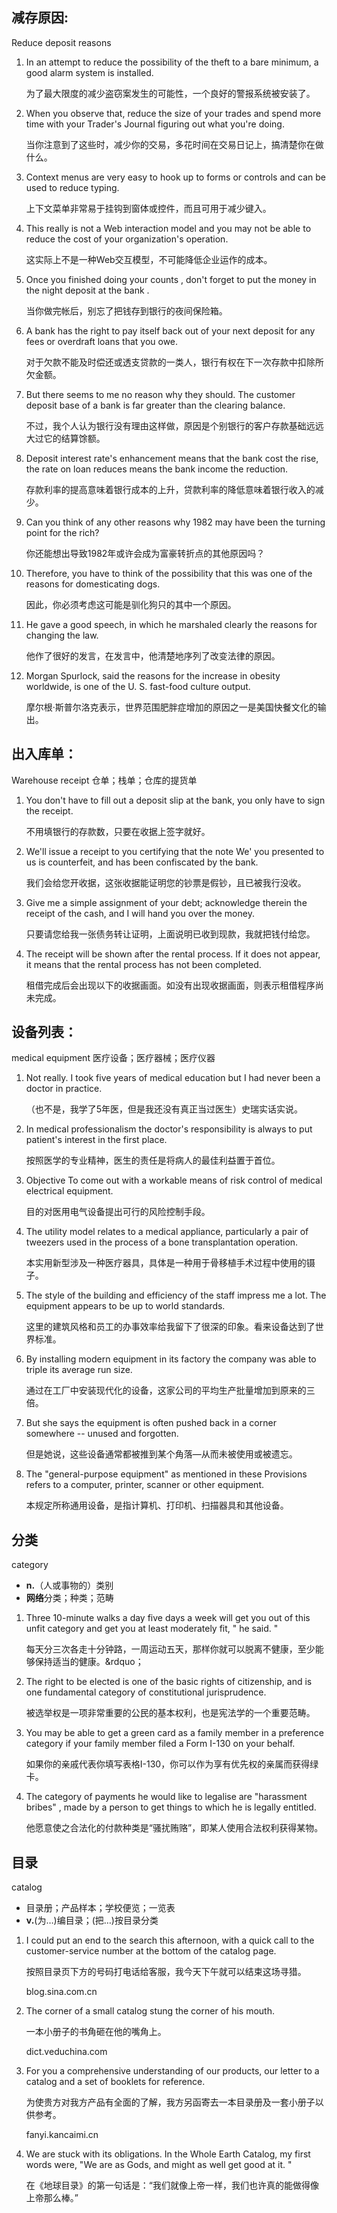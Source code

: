 ##   减存原因: 
Reduce deposit reasons

1. In an attempt to reduce the possibility of the theft to a bare minimum, a good alarm system is installed. 

   为了最大限度的减少盗窃案发生的可能性，一个良好的警报系统被安装了。

2. When you observe that, reduce the size of your trades and spend more time with your Trader's Journal figuring out what you're doing. 

   当你注意到了这些时，减少你的交易，多花时间在交易日记上，搞清楚你在做什么。

3. Context menus are very easy to hook up to forms or controls and can be used to reduce typing. 

   上下文菜单非常易于挂钩到窗体或控件，而且可用于减少键入。

4. This really is not a Web interaction model and you may not be able to reduce the cost of your organization's operation. 

   这实际上不是一种Web交互模型，不可能降低企业运作的成本。

1. Once you finished doing your counts , don't forget to put the money in the night deposit at the bank . 

   当你做完帐后，别忘了把钱存到银行的夜间保险箱。

2. A bank has the right to pay itself back out of your next deposit for any fees or overdraft loans that you owe. 

   对于欠款不能及时偿还或透支贷款的一类人，银行有权在下一次存款中扣除所欠金额。

3. But there seems to me no reason why they should. The customer deposit base of a bank is far greater than the clearing balance. 

   不过，我个人认为银行没有理由这样做，原因是个别银行的客户存款基础远远大过它的结算馀额。

4. Deposit interest rate's enhancement means that the bank cost the rise, the rate on loan reduces means the bank income the reduction. 

   存款利率的提高意味着银行成本的上升，贷款利率的降低意味着银行收入的减少。

1. Can you think of any other reasons why 1982 may have been the turning point for the rich? 

   你还能想出导致1982年或许会成为富豪转折点的其他原因吗？

2. Therefore, you have to think of the possibility that this was one of the reasons for domesticating dogs. 

   因此，你必须考虑这可能是驯化狗只的其中一个原因。

3. He gave a good speech, in which he marshaled clearly the reasons for changing the law. 

   他作了很好的发言，在发言中，他清楚地序列了改变法律的原因。

4. Morgan Spurlock, said the reasons for the increase in obesity worldwide, is one of the U. S. fast-food culture output. 

   摩尔根‧斯普尔洛克表示，世界范围肥胖症增加的原因之一是美国快餐文化的输出。

## 出入库单： 
Warehouse receipt 仓单；栈单；仓库的提货单

1. You don't have to fill out a deposit slip at the bank, you only have to sign the receipt. 

   不用填银行的存款数，只要在收据上签字就好。

2. We'll issue a receipt to you certifying that the note We' you presented to us is counterfeit, and has been confiscated by the bank. 

   我们会给您开收据，这张收据能证明您的钞票是假钞，且已被我行没收。

3. Give me a simple assignment of your debt; acknowledge therein the receipt of the cash, and I will hand you over the money. 

   只要请您给我一张债务转让证明，上面说明已收到现款，我就把钱付给您。

4. The receipt will be shown after the rental process. If it does not appear, it means that the rental process has not been completed. 

   租借完成后会出现以下的收据画面。如没有出现收据画面，则表示租借程序尚未完成。

## 设备列表： 
medical equipment  医疗设备；医疗器械；医疗仪器

1. Not really. I took five years of medical education but I had never been a doctor in practice. 

   （也不是，我学了5年医，但是我还没有真正当过医生）史瑞实话实说。

2. In medical professionalism the doctor's responsibility is always to put patient's interest in the first place. 

   按照医学的专业精神，医生的责任是将病人的最佳利益置于首位。

3. Objective To come out with a workable means of risk control of medical electrical equipment. 

   目的对医用电气设备提出可行的风险控制手段。

4. The utility model relates to a medical appliance, particularly a pair of tweezers used in the process of a bone transplantation operation. 

   本实用新型涉及一种医疗器具，具体是一种用于骨移植手术过程中使用的镊子。

1. The style of the building and efficiency of the staff impress me a lot. The equipment appears to be up to world standards. 

   这里的建筑风格和员工的办事效率给我留下了很深的印象。看来设备达到了世界标准。

2. By installing modern equipment in its factory the company was able to triple its average run size. 

   通过在工厂中安装现代化的设备，这家公司的平均生产批量增加到原来的三倍。

3. But she says the equipment is often pushed back in a corner somewhere -- unused and forgotten. 

   但是她说，这些设备通常都被推到某个角落—从而未被使用或被遗忘。

4. The "general-purpose equipment" as mentioned in these Provisions refers to a computer, printer, scanner or other equipment. 

   本规定所称通用设备，是指计算机、打印机、扫描器具和其他设备。

## 分类

category 

- **n.**（人或事物的）类别
- **网络**分类；种类；范畴

1. Three 10-minute walks a day five days a week will get you out of this unfit category and get you at least moderately fit, " he said. " 

   每天分三次各走十分钟路，一周运动五天，那样你就可以脱离不健康，至少能够保持适当的健康。&rdquo；

2. The right to be elected is one of the basic rights of citizenship, and is one fundamental category of constitutional jurisprudence. 

   被选举权是一项非常重要的公民的基本权利，也是宪法学的一个重要范畴。

3. You may be able to get a green card as a family member in a preference category if your family member filed a Form I-130 on your behalf. 

   如果你的亲戚代表你填写表格I-130，你可以作为享有优先权的亲属而获得绿卡。

4. The category of payments he would like to legalise are "harassment bribes" , made by a person to get things to which he is legally entitled. 

   他愿意使之合法化的付款种类是“骚扰贿赂”，即某人使用合法权利获得某物。

## 目录

catalog  

- 目录册；产品样本；学校便览；一览表
- **v.**(为…)编目录；(把…)按目录分类

1. I could put an end to the search this afternoon, with a quick call to the customer-service number at the bottom of the catalog page. 

   按照目录页下方的号码打电话给客服，我今天下午就可以结束这场寻猎。

   blog.sina.com.cn

2. The corner of a small catalog stung the corner of his mouth. 

   一本小册子的书角砸在他的嘴角上。

   dict.veduchina.com

3. For you a comprehensive understanding of our products, our letter to a catalog and a set of booklets for reference. 

   为使贵方对我方产品有全面的了解，我方另函寄去一本目录册及一套小册子以供参考。

   fanyi.kancaimi.cn

4. We are stuck with its obligations. In the Whole Earth Catalog, my first words were, "We are as Gods, and might as well get good at it. " 

   在《地球目录》的第一句话是：“我们就像上帝一样，我们也许真的能做得像上帝那么棒。”

